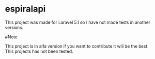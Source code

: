 # espiralapi

This project was made for Laravel 5.1 so I have not made tests in another versions.

#Note

This project is in alfa version if you want to contribute it will be the best.
This projects has not been tested.